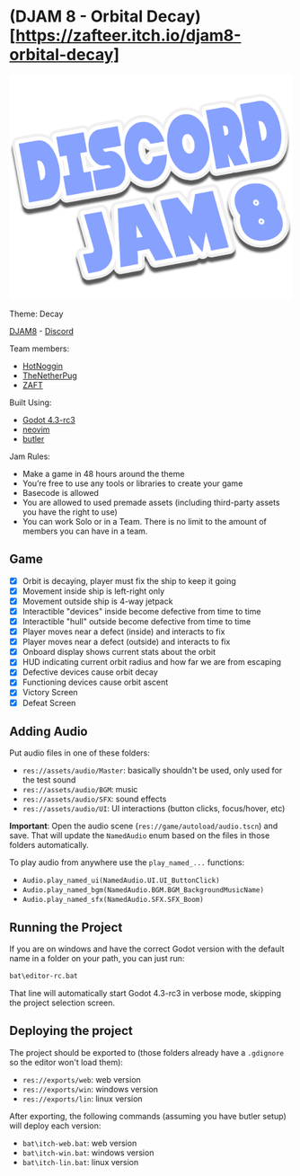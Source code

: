# (DJAM 8 - Orbital Decay)[https://zafteer.itch.io/djam8-orbital-decay]

![](assets/logos/djam8.png)

Theme: Decay

[DJAM8](https://itch.io/jam/discord-jam-8) - [Discord](https://discord.gg/uTaQTzTtBF)

Team members:

- [HotNoggin](https://github.com/HotNoggin)
- [TheNetherPug](https://github.com/TheNetherPug)
- [ZAFT](https://github.com/zaftnotameni)

Built Using:

- [Godot 4.3-rc3](https://github.com/godotengine/godot-builds/releases/download/4.3-rc3/Godot_v4.3-rc3_win64.exe.zip)
- [neovim](https://neovim.io/)
- [butler](https://itch.io/docs/butler/pushing.html)

Jam Rules:

- Make a game in 48 hours around the theme
- You’re free to use any tools or libraries to create your game
- Basecode is allowed
- You are allowed to used premade assets (including third-party assets you have the right to use)
- You can work Solo or in a Team. There is no limit to the amount of members you can have in a team.

## Game

- [x] Orbit is decaying, player must fix the ship to keep it going
- [x] Movement inside ship is left-right only
- [x] Movement outside ship is 4-way jetpack
- [x] Interactible "devices" inside become defective from time to time
- [x] Interactible "hull" outside become defective from time to time
- [x] Player moves near a defect (inside) and interacts to fix
- [x] Player moves near a defect (outside) and interacts to fix
- [x] Onboard display shows current stats about the orbit
- [x] HUD indicating current orbit radius and how far we are from escaping
- [x] Defective devices cause orbit decay
- [x] Functioning devices cause orbit ascent
- [x] Victory Screen
- [x] Defeat Screen

## Adding Audio

Put audio files in one of these folders:

- `res://assets/audio/Master`: basically shouldn't be used, only used for the test sound
- `res://assets/audio/BGM`: music
- `res://assets/audio/SFX`: sound effects
- `res://assets/audio/UI`: UI interactions (button clicks, focus/hover, etc)

**Important**: Open the audio scene (`res://game/autoload/audio.tscn`) and save.
That will update the `NamedAudio` enum based on the files in those folders automatically.

To play audio from anywhere use the `play_named_...` functions:

- `Audio.play_named_ui(NamedAudio.UI.UI_ButtonClick)`
- `Audio.play_named_bgm(NamedAudio.BGM.BGM_BackgroundMusicName)`
- `Audio.play_named_sfx(NamedAudio.SFX.SFX_Boom)`

## Running the Project

If you are on windows and have the correct Godot version with the default name in a folder on your path, you can just run:

```ps
bat\editor-rc.bat
```

That line will automatically start Godot 4.3-rc3 in verbose mode, skipping the project selection screen.

## Deploying the project

The project should be exported to (those folders already have a `.gdignore` so the editor won't load them):

- `res://exports/web`: web version
- `res://exports/win`: windows version
- `res://exports/lin`: linux version

After exporting, the following commands (assuming you have butler setup) will deploy each version:

- `bat\itch-web.bat`: web version
- `bat\itch-win.bat`: windows version
- `bat\itch-lin.bat`: linux version
